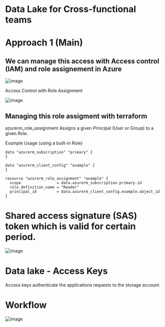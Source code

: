 # Data Lake for Cross-functional teams

# Approach 1 (Main)

## We can manage this access with Access control (IAM) and role assignement in Azure

![image](https://user-images.githubusercontent.com/23280140/152230829-068c3cb4-9d18-45d1-ac29-2ac6c68ac511.png)

Access Control with Role Assignment

![image](https://user-images.githubusercontent.com/23280140/152231036-4954966e-4c77-4468-b04a-58b93e36393b.png)

## Managing this role assigment with terraform 

azurerm_role_assignment
Assigns a given Principal (User or Group) to a given Role.

Example Usage (using a built-in Role)


```
data "azurerm_subscription" "primary" {
}

data "azurerm_client_config" "example" {
}

resource "azurerm_role_assignment" "example" {
  scope                = data.azurerm_subscription.primary.id
  role_definition_name = "Reader"
  principal_id         = data.azurerm_client_config.example.object_id
}

```

# Shared access signature (SAS) token which is valid for certain period.

![image](https://user-images.githubusercontent.com/23280140/152232071-fb03f5bb-63af-4b73-83ba-6a2477c81981.png)


# Data lake - Access Keys

Access keys authenticate the applications requests to the storage account.

# Workflow

![image](https://user-images.githubusercontent.com/23280140/152242598-a1b2fbcf-1ec8-4caa-b671-6bfd2a246b3d.png)



